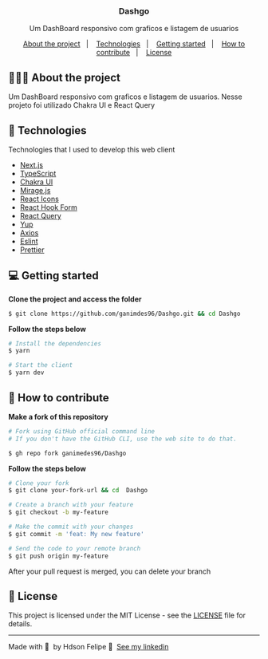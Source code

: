 

<h3 align="center">
  Dashgo
</h3>

<p align="center">Um DashBoard responsivo com graficos e listagem de usuarios</p>



<p align="center">
  <a href="#-about-the-project">About the project</a>&nbsp;&nbsp;&nbsp;|&nbsp;&nbsp;&nbsp;
  <a href="#-technologies">Technologies</a>&nbsp;&nbsp;&nbsp;|&nbsp;&nbsp;&nbsp;
  <a href="#-getting-started">Getting started</a>&nbsp;&nbsp;&nbsp;|&nbsp;&nbsp;&nbsp;
  <a href="#-how-to-contribute">How to contribute</a>&nbsp;&nbsp;&nbsp;|&nbsp;&nbsp;&nbsp;
  <a href="#-license">License</a>
</p>

## 👨🏻‍💻 About the project

<p>Um DashBoard responsivo com graficos e listagem de usuarios. Nesse projeto foi utilizado Chakra UI e React Query</p>

## 🚀 Technologies

Technologies that I used to develop this web client

- [Next.js](https://nextjs.org/)
- [TypeScript](https://www.typescriptlang.org/)
- [Chakra UI](https://chakra-ui.com)
- [Mirage.js](https://miragejs.com)
- [React Icons](https://react-icons.netlify.com/#/)
- [React Hook Form](https://react-hook-form.com)
- [React Query](https://react-query.tanstack.com)
- [Yup](https://github.com/jquense/yup)
- [Axios](https://axios-http.com/)
- [Eslint](https://eslint.org/)
- [Prettier](https://prettier.io/)

## 💻 Getting started

**Clone the project and access the folder**

```bash
$ git clone https://github.com/ganimdes96/Dashgo.git && cd Dashgo
```

**Follow the steps below**

```bash
# Install the dependencies
$ yarn

# Start the client
$ yarn dev
```

## 🤔 How to contribute

**Make a fork of this repository**

```bash
# Fork using GitHub official command line
# If you don't have the GitHub CLI, use the web site to do that.

$ gh repo fork ganimedes96/Dashgo
```

**Follow the steps below**

```bash
# Clone your fork
$ git clone your-fork-url && cd  Dashgo

# Create a branch with your feature
$ git checkout -b my-feature

# Make the commit with your changes
$ git commit -m 'feat: My new feature'

# Send the code to your remote branch
$ git push origin my-feature
```

After your pull request is merged, you can delete your branch

## 📝 License

This project is licensed under the MIT License - see the [LICENSE](LICENSE) file for details.

---

Made with 💜 &nbsp;by Hdson Felipe 👋 &nbsp;[See my linkedin]()
